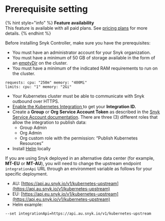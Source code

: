 # Prerequisite setting

{% hint style="info" %}
**Feature availability**\
This feature is available with all paid plans. See [pricing plans](https://snyk.io/plans/) for more details.
{% endhint %}

Before installing Snyk Controller, make sure you have the prerequisites:

* You must have an administrator account for your Snyk organization.
* You must have a minimum of 50 GB of storage available in the form of an [emptyDir](https://kubernetes.io/docs/concepts/storage/volumes/#emptydir) on the cluster.
* You must have a minimum of the indicated RAM requirements to run on the cluster.

```
requests: cpu: "250m" memory: "400Mi"
limits: cpu: "1" memory: "2Gi"
```

* Your Kubernetes cluster must be able to communicate with Snyk outbound over HTTPS.
* [Enable the Kubernetes Integration ](../kubernetes-integration-overview/viewing-your-kubernetes-integration-settings.md)to get your **Integration ID.**
* Create a **Group** or **Org** **Service Account Token** as described in the [Snyk Service Account documentation](../../../snyk-admin/structure-account-for-high-application-performance/service-accounts.md). There are three (3) different roles that allow the integration to publish data:&#x20;
  * Group Admin
  * Org Admin
  * Org custom role with the permission: “Publish Kubernetes Resources”
* Install [Helm](https://helm.sh/docs/intro/install/) locally

If you are using Snyk deployed in an alternative data center (for example, **MT-EU** or **MT-AU**), you will need to change the upstream endpoint `integrationApi`  URL through an environment variable as follows for your specific deployment.

* AU: [https://api.au.snyk.io/v1/kubernetes-upstream](https://api.au.snyk.io/v1/kubernetes-upstream)
* EU: [https://api.eu.snyk.io/v1/kubernetes-upstream](https://api.eu.snyk.io/v1/kubernetes-upstream)
* Helm example:&#x20;

```
--set integrationApi=https://api.au.snyk.io/v1/kubernetes-upstream
```

